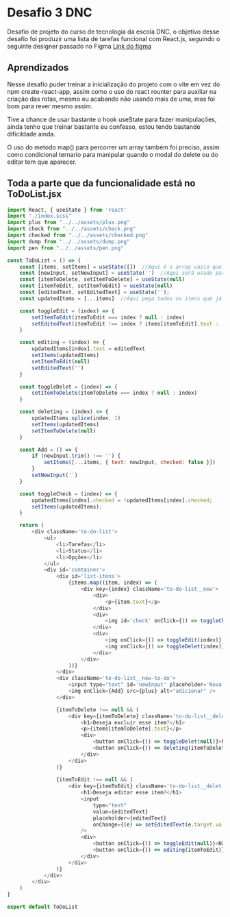 
# Desafio 3 DNC

Desafio de projeto do curso de tecnologia da escola DNC, o objetivo desse desafio foi produzir uma lista de tarefas funcional com React.js, seguindo o seguinte designer passado no Figma [Link do figma](https://www.figma.com/file/yFT1qGLCqFZ636EhVfmuEd/Untitled?node-id=0-1&t=BqmMrSOUlkf3wudH-0)


## Aprendizados

Nesse desafio puder treinar a inicialização do projeto com o vite em vez do npm create-react-app, assim como o uso do react rounter para auxiliar na criação das rotas, mesmo eu acabando não usando mais de uma, mas foi bom para rever mesmo assim.

Tive a chance de usar bastante o hook useState para fazer manipulações, ainda tenho que treinar bastante eu confesso, estou tendo bastande dificildade ainda.

O uso do metodo map() para percorrer um array também foi preciso, assim como condicional ternario para manipular quando o modal do delete ou do editar tem que aparecer.




## Toda a parte que da funcionalidade está no ToDoList.jsx

```javascript
import React, { useState } from 'react'
import "./index.scss"
import plus from "../../assets/plus.png"
import check from "../../assets/check.png"
import checked from "../../assets/checked.png"
import dump from "../../assets/dump.png"
import pen from "../../assets/pen.png"

const ToDoList = () => {
    const [items, setItems] = useState([])  //Aqui é o array vazio que vai receber os itens da lista
    const [newInput, setNewInput] = useState('')  //Aqui será usado para capturar e adicionar o que foi digitar no input e colocar na tag p do novo item da lista
    const [itemToDelete, setItemToDelete] = useState(null)
    const [itemToEdit, setItemToEdit] = useState(null)
    const [editedText, setEditedText] = useState('');
    const updatedItems = [...items]  //Aqui pega todos os itens que já foram adicionados ao array e atribui a umas const para poder ser manipulado

    const toggleEdit = (index) => {
        setItemToEdit(itemToEdit === index ? null : index)
        setEditedText(itemToEdit !== index ? items[itemToEdit].text : '')
    }

    const editing = (index) => {
        updatedItems[index].text = editedText
        setItems(updatedItems)
        setItemToEdit(null)
        setEditedText('')
    }

    const toggleDelet = (index) => {
        setItemToDelete(itemToDelete === index ? null : index)
    }

    const deleting = (index) => {
        updatedItems.splice(index, 1)
        setItems(updatedItems)
        setItemToDelete(null)
    }

    const Add = () => {
        if (newInput.trim() !== '') {
            setItems([...items, { text: newInput, checked: false }])
        }
        setNewInput('')
    }

    const toggleCheck = (index) => {
        updatedItems[index].checked = !updatedItems[index].checked;
        setItems(updatedItems);
    }

    return (
        <div className='to-do-list'>
            <ul>
                <li>Tarefas</li>
                <li>Status</li>
                <li>Opções</li>
            </ul>
            <div id='container'>
                <div id='list-itens'>
                    {items.map((item, index) => (
                        <div key={index} className='to-do-list__new'>
                            <div>
                                <p>{item.text}</p>
                            </div>
                            <div>
                                <img id='check' onClick={() => toggleCheck(index)} src={item.checked ? checked : check} alt='check' />
                            </div>
                            <div>
                                <img onClick={() => toggleEdit(index)} src={pen} alt='editar' />
                                <img onClick={() => toggleDelet(index)} src={dump} alt='deletar' />
                            </div>
                        </div>
                    ))}
                </div>
                <div className='to-do-list__new-to-do'>
                    <input type="text" id='newInput' placeholder='Nova tarefa...' value={newInput} onChange={(e) => setNewInput(e.target.value)} />
                    <img onClick={Add} src={plus} alt="adicionar" />
                </div>

                {itemToDelete !== null && (
                    <div key={itemToDelete} className='to-do-list__delet'>
                        <h1>Deseja excluir esse item?</h1>
                        <p>{items[itemToDelete].text}</p>
                        <div>
                            <button onClick={() => toggleDelet(null)}>Não</button>
                            <button onClick={() => deleting(itemToDelete)}>Sim</button>
                        </div>
                    </div>
                )}
                
                {itemToEdit !== null && (
                    <div key={itemToEdit} className='to-do-list__delet'>
                        <h1>Deseja editar esse item?</h1>
                        <input
                            type="text"
                            value={editedText}
                            placeholder={editedText}
                            onChange={(e) => setEditedText(e.target.value)}
                        />
                        <div>
                            <button onClick={() => toggleEdit(null)}>Não</button>
                            <button onClick={() => editing(itemToEdit)}>Sim</button>
                        </div>
                    </div>
                )}
            </div>
        </div>
    )
}

export default ToDoList
```

